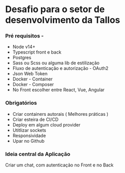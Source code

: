 # Desafio para o setor de desenvolvimento da Tallos

### Pré requisitos  - 
 - Node v14+
 - Typescript front e back
 - Postgres
 - Sass ou Scss ou alguma lib de estilização
 - Fluxo de autenticação e autorização - OAuth2
 - Json Web Token
 - Docker - Container
 - Docker - Composer
 - No Front escolher entre React, Vue, Angular

### Obrigatórios
 - Criar containers autorais ( Melhores práticas )
 - Criar esteira de CI/CD
 - Deploy em algum cloud provider 
 - Utitlizar sockets
 - Responsividade
 - Upar no Github

### Ideia central da Aplicação
Criar um chat, com autenticação no Front e no Back
